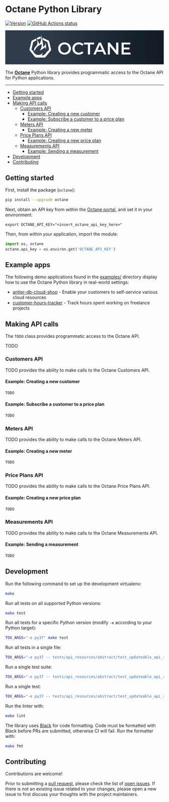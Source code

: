 # Octane Python Library

[![Version](https://img.shields.io/pypi/v/octane.svg)](https://pypi.org/project/octane/)
[![GitHub Actions status](https://github.com/getoctane/octane-python/workflows/build/badge.svg)](https://github.com/getoctane/octane-python/actions?query=workflow%3Abuild+)

[![Octane](./octane.png)](https://www.getoctane.io/)

The **[Octane](https://www.getoctane.io/)** Python library provides programmatic access
to the Octane API for Python applications.

---

- [Getting started](#getting-started)
- [Example apps](#example-apps)
- [Making API calls](#making-api-calls)
    - [Customers API](#customers-api)
        - [Example: Creating a new customer](#example-creating-a-new-customer)
        - [Example: Subscribe a customer to a price plan](#example-subscribe-a-customer-to-a-price-plan)
    - [Meters API](#meters-api)
        - [Example: Creating a new meter](#example-creating-a-new-meter)
    - [Price Plans API](#price-plans-api)
        - [Example: Creating a new price plan](#example-creating-a-new-price-plan)
    - [Measurements API](#measurements-api)
        - [Example: Sending a measurement](#example-sending-a-measurement)
- [Development](#development)
- [Contributing](#contributing)

## Getting started

First, install the package (`octane`):

```bash
pip install --upgrade octane
```

Next, obtain an API key from within the [Octane portal](http://cloud.getoctane.io/), and set it in your environment:

```shell
export OCTANE_API_KEY="<insert_octane_api_key_here>"
```

Then, from within your application, import the module:

```python
import os, octane
octane.api_key = os.environ.get('OCTANE_API_KEY')
```

## Example apps

The following demo applications found in the [examples/](./examples/) directory display
how to use the Octane Python library in real-world settings:

- [antler-db-cloud-shop](examples/antler-db-cloud-shop/) - Enable your customers to self-service various cloud resources
- [customer-hours-tracker](./examples/customer-hours-tracker/) - Track hours spent working on freelance projects

## Making API calls

The `TODO` class provides programmatic access to the Octane API.

TODO

### Customers API

TODO provides the ability to
make calls to the Octane Customers API.

#### Example: Creating a new customer

```python
TODO
```

#### Example: Subscribe a customer to a price plan

```python
TODO
```

### Meters API

TODO provides the ability to
make calls to the Octane Meters API.

#### Example: Creating a new meter

```python
TODO
```

### Price Plans API

TODO provides the ability to
make calls to the Octane Price Plans API.

#### Example: Creating a new price plan

```python
TODO
```

### Measurements API

TODO provides the ability to
make calls to the Octane Measurements API.

#### Example: Sending a measurement

```python
TODO
```

## Development

Run the following command to set up the development virtualenv:

```sh
make
```

Run all tests on all supported Python versions:

```sh
make test
```

Run all tests for a specific Python version (modify `-e` according to your Python target):

```sh
TOX_ARGS="-e py37" make test
```

Run all tests in a single file:

```sh
TOX_ARGS="-e py37 -- tests/api_resources/abstract/test_updateable_api_resource.py" make test
```

Run a single test suite:

```sh
TOX_ARGS="-e py37 -- tests/api_resources/abstract/test_updateable_api_resource.py::TestUpdateableAPIResource" make test
```

Run a single test:

```sh
TOX_ARGS="-e py37 -- tests/api_resources/abstract/test_updateable_api_resource.py::TestUpdateableAPIResource::test_save" make test
```

Run the linter with:

```sh
make lint
```

The library uses [Black][black] for code formatting. Code must be formatted
with Black before PRs are submitted, otherwise CI will fail. Run the formatter
with:

```sh
make fmt
```

[black]: https://github.com/ambv/black
[octane-mock]: https://github.com/octane/octane-mock

## Contributing

Contributions are welcome!

Prior to submitting a
[pull request](https://github.com/getoctane/octane-python/pulls), please
check the list of [open issues](https://github.com/getoctane/octane-python/issues).
If there is not an existing issue related to your changes, please open a
new issue to first discuss your thoughts with the project maintainers.
